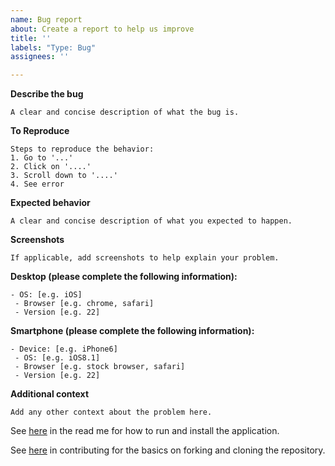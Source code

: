```yaml
---
name: Bug report
about: Create a report to help us improve
title: ''
labels: "Type: Bug"
assignees: ''

---
```


**Describe the bug**
```
A clear and concise description of what the bug is.
```

**To Reproduce**
```
Steps to reproduce the behavior:
1. Go to '...'
2. Click on '....'
3. Scroll down to '....'
4. See error
```

**Expected behavior**
```
A clear and concise description of what you expected to happen.
```

**Screenshots**
```
If applicable, add screenshots to help explain your problem.
```

**Desktop (please complete the following information):**
```
- OS: [e.g. iOS]
 - Browser [e.g. chrome, safari]
 - Version [e.g. 22]
```

**Smartphone (please complete the following information):**
```
- Device: [e.g. iPhone6]
 - OS: [e.g. iOS8.1]
 - Browser [e.g. stock browser, safari]
 - Version [e.g. 22]
```

**Additional context**
```
Add any other context about the problem here.
```

See [here](https://github.com/tkshill/Quarto/blob/main/README.md#run-and-install) in the read me for how to run and install the application.

See [here](https://github.com/tkshill/Quarto/blob/main/CONTRIBUTING.md#the-basics) in contributing for the basics on forking and cloning the repository.
